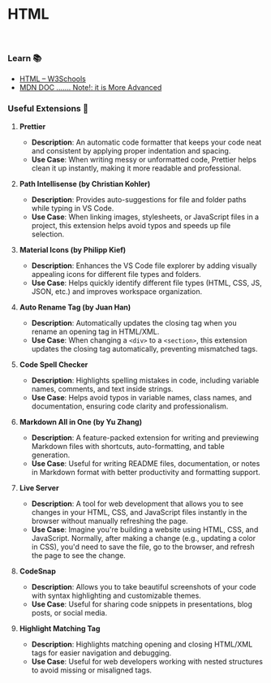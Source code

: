# HTML

<br>

### Learn 📚

- [HTML – W3Schools](https://www.w3schools.com/html/default.asp)
- [MDN DOC ....... Note!: it is More Advanced](https://developer.mozilla.org/en-US/docs/Web/HTML)

### Useful Extensions 🔧

1. **Prettier**

   - **Description**: An automatic code formatter that keeps your code neat and consistent by applying proper indentation and spacing.
   - **Use Case**: When writing messy or unformatted code, Prettier helps clean it up instantly, making it more readable and professional.

2. **Path Intellisense (by Christian Kohler)**

   - **Description**: Provides auto-suggestions for file and folder paths while typing in VS Code.
   - **Use Case**: When linking images, stylesheets, or JavaScript files in a project, this extension helps avoid typos and speeds up file selection.

3. **Material Icons (by Philipp Kief)**

   - **Description**: Enhances the VS Code file explorer by adding visually appealing icons for different file types and folders.
   - **Use Case**: Helps quickly identify different file types (HTML, CSS, JS, JSON, etc.) and improves workspace organization.

4. **Auto Rename Tag (by Juan Han)**

   - **Description**: Automatically updates the closing tag when you rename an opening tag in HTML/XML.
   - **Use Case**: When changing a `<div>` to a `<section>`, this extension updates the closing tag automatically, preventing mismatched tags.

5. **Code Spell Checker**

   - **Description**: Highlights spelling mistakes in code, including variable names, comments, and text inside strings.
   - **Use Case**: Helps avoid typos in variable names, class names, and documentation, ensuring code clarity and professionalism.

6. **Markdown All in One (by Yu Zhang)**
   - **Description**: A feature-packed extension for writing and previewing Markdown files with shortcuts, auto-formatting, and table generation.
   - **Use Case**: Useful for writing README files, documentation, or notes in Markdown format with better productivity and formatting support.
7. **Live Server**

   - **Description**: A tool for web development that allows you to see changes in your HTML, CSS, and JavaScript files instantly in the browser without manually refreshing the page.
   - **Use Case**: Imagine you're building a website using HTML, CSS, and JavaScript. Normally, after making a change (e.g., updating a color in CSS), you'd need to save the file, go to the browser, and refresh the page to see the change.

8. **CodeSnap**

   - **Description**: Allows you to take beautiful screenshots of your code with syntax highlighting and customizable themes.
   - **Use Case**: Useful for sharing code snippets in presentations, blog posts, or social media.

9. **Highlight Matching Tag**
   - **Description**: Highlights matching opening and closing HTML/XML tags for easier navigation and debugging.
   - **Use Case**: Useful for web developers working with nested structures to avoid missing or misaligned tags.
